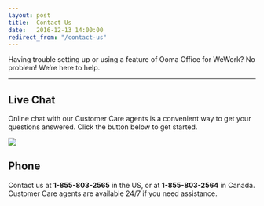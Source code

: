 ```yaml
---
layout: post
title:  Contact Us
date:   2016-12-13 14:00:00
redirect_from: "/contact-us"
---
```


Having trouble setting up or using a feature of Ooma Office for WeWork? No problem! We’re here to help.

* * *

## Live Chat
Online chat with our Customer Care agents is a convenient way to get your questions answered. Click the button below to get started.

<!-- Start WebsiteAlive Button Code ID: 345 -->
<img src="https://www.websitealive9.com/2140/visitor/image/?code_id=345" style="cursor:pointer" onclick="window.open('https://www.websitealive9.com/2140/visitor/window/?code_id=345&dl='+escape(document.location.href),'wsa_2140_469','height=200,width=200')"/>
<!-- End WebsiteAlive Button Code -->

## Phone
Contact us at **1-855-803-2565** in the US, or at **1-855-803-2564** in Canada. Customer Care agents are available 24/7 if you need assistance.